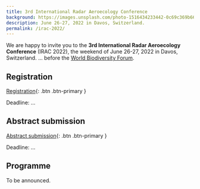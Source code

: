 ```yaml
---
title: 3rd International Radar Aeroecology Conference
background: https://images.unsplash.com/photo-1516434233442-0c69c369b66d?ixlib=rb-1.2.1&ixid=MnwxMjA3fDB8MHxwaG90by1wYWdlfHx8fGVufDB8fHx8&auto=format&fit=crop&w=1000
description: June 26-27, 2022 in Davos, Switzerland.
permalink: /irac-2022/
---
```


We are happy to invite you to the **3rd International Radar Aeroecology Conference** (IRAC 2022), the weekend of June 26-27, 2022 in Davos, Switzerland. ... before the [World Biodiversity Forum](https://www.worldbiodiversityforum.org/).

## Registration

[Registration](https://example.com){: .btn .btn-primary }

Deadline: ...

## Abstract submission

[Abstract submission](https://example.com){: .btn .btn-primary }

Deadline: ...

## Programme

To be announced.

<!--
### Day 1 - Saturday June 26, 2022

Time | Title
--- | ---
... | ...

### Day 2 - Sunday June 27, 2022

Time | Title
--- | ---
... | ...
-->
